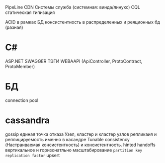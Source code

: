 PipeLine
CDN Системы
служба (системная: винда/линукс)
CQL
статическая типизация

ACID в рамках БД
консистентность в распределенных и реяционных бд (разная)

# C\#
ASP.NET
SWAGGER
ТЭГИ
WEBAAPI (ApiController, ProtoContract, ProtoMember)

# БД
connection pool
# cassandra
gossip
единая точка отказа
Узел, кластер и кластер узлов
репликаия и реплицируемость именно в касандре
Tunable consistency (Настраиваемая консистентность) и консистентность.
hinted handoffs
вертикальное и горизонатльно масштабирование
`partition key`
`replication factor`
upsert
